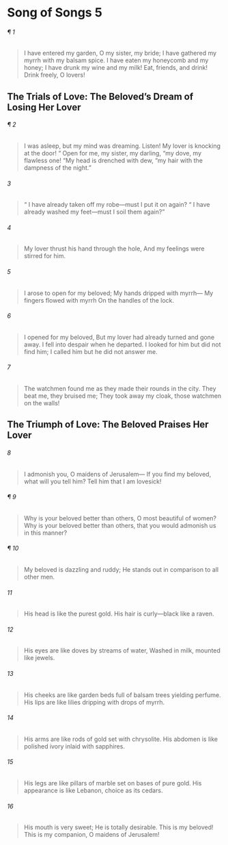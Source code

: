 # Song of Songs 5
###### ¶ 1
> I have entered my garden, O my sister, my bride;
I have gathered my myrrh with my balsam spice.
I have eaten my honeycomb and my honey;
I have drunk my wine and my milk!
> Eat, friends, and drink!
> Drink freely, O lovers!
## The Trials of Love: The Beloved’s Dream of Losing Her Lover
###### ¶ 2
> I was asleep, but my mind was dreaming.
Listen! My lover is knocking at the door!
>  “ Open for me, my sister, my darling,
“my dove, my flawless one!
“My head is drenched with dew,
“my hair with the dampness of the night.”
###### 3
>  “ I have already taken off my robe—must I put it on again?
>  “ I have already washed my feet—must I soil them again?”
###### 4
> My lover thrust his hand through the hole,
> And my feelings were stirred for him.
###### 5
> I arose to open for my beloved;
> My hands dripped with myrrh—
> My fingers flowed with myrrh
> On the handles of the lock.
###### 6
> I opened for my beloved,
> But my lover had already turned and gone away.
> I fell into despair when he departed.
> I looked for him but did not find him;
> I called him but he did not answer me.
###### 7
> The watchmen found me as they made their rounds in the city.
> They beat me, they bruised me;
> They took away my cloak, those watchmen on the walls!
## The Triumph of Love: The Beloved Praises Her Lover
###### 8
> I admonish you, O maidens of Jerusalem—
If you find my beloved, what will you tell him?
Tell him that I am lovesick!
###### ¶ 9
> Why is your beloved better than others,
O most beautiful of women?
Why is your beloved better than others,
that you would admonish us in this manner?
###### ¶ 10
> My beloved is dazzling and ruddy;
> He stands out in comparison to all other men.
###### 11
> His head is like the purest gold.
> His hair is curly—black like a raven.
###### 12
> His eyes are like doves by streams of water,
> Washed in milk, mounted like jewels.
###### 13
> His cheeks are like garden beds full of balsam trees yielding perfume.
> His lips are like lilies dripping with drops of myrrh.
###### 14
> His arms are like rods of gold set with chrysolite.
> His abdomen is like polished ivory inlaid with sapphires.
###### 15
> His legs are like pillars of marble set on bases of pure gold.
> His appearance is like Lebanon, choice as its cedars.
###### 16
> His mouth is very sweet;
> He is totally desirable.
> This is my beloved!
> This is my companion, O maidens of Jerusalem!
